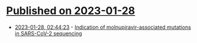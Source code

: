 # [Published on 2023-01-28](index.md)

* [2023-01-28, 02:44:23](https://news.ycombinator.com/item?id=34554580) - [Indication of molnupiravir-associated mutations in SARS-CoV-2 sequencing](https://www.medrxiv.org/content/10.1101/2023.01.26.23284998v1)
